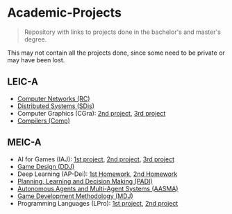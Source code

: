 # Academic-Projects

> Repository with links to projects done in the bachelor's and master's degree.

This may not contain all the projects done, since some need to be private or may have been lost.

## LEIC-A

- [Computer Networks (RC)](https://github.com/SebastiaoCarvalho/rc)
- [Distributed Systems (SDis)](https://github.com/Fredd124/IST-SDIS-2023)
- Computer Graphics (CGra): [2nd project](https://github.com/SebastiaoCarvalho/cg2), [3rd project](https://github.com/SebastiaoCarvalho/cg3)
- [Compilers (Comp)](https://github.com/Fredd124/IST-COMPILERS-2023)

## MEIC-A

- AI for Games (IAJ): [1st project](https://github.com/fallenatlas/Project1.IAJ_23-24), [2nd project](https://github.com/SebastiaoCarvalho/Project2.IAJ_23-24), [3rd project](https://github.com/SebastiaoCarvalho/Project3.IAJ_23-24)
- [Game Design (DDJ)](https://github.com/SebastiaoCarvalho/Escape-The-Mist-Of-Time)
- Deep Learning (AP-Dei): [1st Homework](https://github.com/SebastiaoCarvalho/dl-hw1), [2nd Homework](https://github.com/SebastiaoCarvalho/dl-hw2)
- [Planning, Learning and Decision Making (PADI)](https://github.com/SebastiaoCarvalho/padi)
- [Autonomous Agents and Multi-Agent Systems (AASMA)](https://github.com/SebastiaoCarvalho/aasma)
- [Game Development Methodology (MDJ)](https://github.com/footvaalvica/CheeseInTheTrap)
- Programming Languages (LPro): [1st project](https://github.com/SebastiaoCarvalho/pl-p1), [2nd project](https://github.com/SebastiaoCarvalho/pl-p2)
